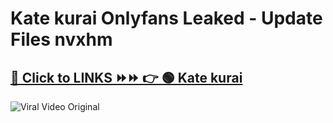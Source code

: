 
 # Kate kurai Onlyfans Leaked - Update Files nvxhm

## <h2><a href="https://clipsfans.com/Kate_kurai&ref=git">🔗 Click to LINKS ⏩⏩ 👉 🟢 Kate kurai </a></h2>

<a href="https://clipsfans.com/Kate_kurai&ref=git" rel="nofollow" data-target="animated-image.originalLink"><img src="https://i.ibb.co.com/xMMVF88/686577567.gif" alt="Viral Video Original" style="max-width: 100%; display: inline-block;" data-target="animated-image.originalImage"></a>

